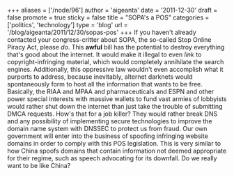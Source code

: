 +++
aliases = ['/node/96']
author = 'aigeanta'
date = '2011-12-30'
draft = false
promote = true
sticky = false
title = "SOPA's a POS"
categories = ['politics', 'technology']
type = 'blog'
url = '/blog/aigeanta/2011/12/30/sopas-pos'
+++
If you haven't already contacted your congress-critter about SOPA, the so-called Stop Online Piracy Act, please *do*. This **awful** bill has the potential to destroy everything that's good about the internet.
 It would make it illegal to even *link* to copyright-infringing material, which would completely annihilate the search engines. Additionally, this oppressive law wouldn't even accomplish what it purports to address, because inevitably, alternet darknets would spontaneously form to host all the information that wants to be free. Basically, the RIAA and MPAA and pharmaceuticals and ESPN and other power special interests with massive wallets to fund vast armies of lobbyists would rather shut down the internet than just take the trouble of submitting DMCA requests. How's that for a job killer? They would rather break DNS and any possibility of implementing secure technologies to improve the domain name system with DNSSEC to protect us from fraud. Our own government will enter into the business of spoofing infringing website domains in order to comply with this POS legislation. This is very similar to how China spoofs domains that contain information not deemed appropriate for their regime, such as speech advocating for its downfall. Do we really want to be like China?

